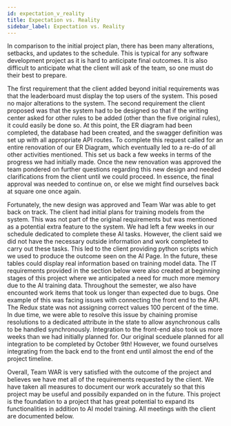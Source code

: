 ```yaml
---
id: expectation_v_reality
title: Expectation vs. Reality
sidebar_label: Expectation vs. Reality
---
```


In comparison to the initial project plan, there has been many alterations, setbacks, and updates to the schedule. This is typical for any software development project as it is hard to anticipate final outcomes. It is also difficult to anticipate what the client will ask of the team, so one must do their best to prepare. 

The first requirement that the client added beyond initial requirements was that the leaderboard must display the top users of the system. This posed no major alterations to the system. The second requirement the client proposed was that the system had to be designed so that if the writing center asked for other rules to be added (other than the five original rules), it could easily be done so. At this point, the ER diagram had been completed, the database had been created, and the swagger definition was set up with all appropriate API routes. To complete this request called for an entire renovation of our ER Diagram, which eventually led to a re-do of all other activities mentioned. This set us back a few weeks in terms of the progress we had initially made. Once the new renovation was approved the team pondered on further questions regarding this new design and needed clarifications from the client until we could proceed. In essence, the final approval was needed to continue on, or else we might find ourselves back at square one once again.

Fortunately, the new design was approved and Team War was able to get back on track. The client had initial plans for training models from the system. This was not part of the original requirements but was mentioned as a potential extra feature to the system. We had left a few weeks in our schedule dedicated to complete these AI tasks. However, the client said we did not have the necessary outside information and work completed to carry out these tasks. This led to the client providing python scripts which we used to produce the outcome seen on the AI Page. In the future, these tables could display real information based on training model data. The IT requirements provided in the section below were also created at beginning stages of this project where we anticipated a need for much more memory due to the AI training data. Throughout the semester, we also have encounted work items that took us longer than expected due to bugs. One example of this was facing issues with connecting the front end to the API. The Redux state was not assigning correct values 100 percent of the time. In due time, we were able to resolve this issue by chaining promise resolutions to a dedicated attribute in the state to allow asynchronous calls to be handled synchronously. Integration to the front-end also took us more weeks than we had initially planned for. Our original sceduele planned for all integration to be completed by October 9th! However, we found ourselves integrating from the back end to the front end until almost the end of the project timeline.

Overall, Team WAR is very satisfied with the outcome of the project and believes we have met all of the requirements requested by the client. We have taken all measures to document our work accurately so that this project may be useful and possibily expanded on in the future. This project is the foundation to a project that has great potential to expand its functionalities in addition to AI model training. All meetings with the client are documented below. 